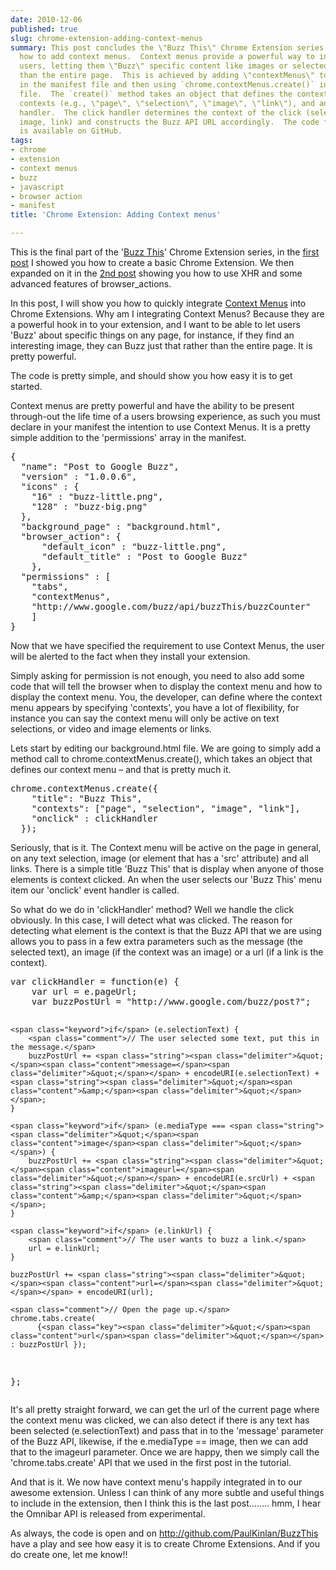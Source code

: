 ```yaml
---
date: 2010-12-06
published: true
slug: chrome-extension-adding-context-menus
summary: This post concludes the \"Buzz This\" Chrome Extension series by demonstrating
  how to add context menus.  Context menus provide a powerful way to interact with
  users, letting them \"Buzz\" specific content like images or selected text, rather
  than the entire page.  This is achieved by adding \"contextMenus\" to the permissions
  in the manifest file and then using `chrome.contextMenus.create()` in the background.html
  file.  The `create()` method takes an object that defines the context menu's title,
  contexts (e.g., \"page\", \"selection\", \"image\", \"link\"), and an onclick event
  handler.  The click handler determines the context of the click (selected text,
  image, link) and constructs the Buzz API URL accordingly.  The code for the extension
  is available on GitHub.
tags:
- chrome
- extension
- context menus
- buzz
- javascript
- browser action
- manifest
title: 'Chrome Extension: Adding Context menus'

---
```

<p>This is the final part of the '<a href="https://chrome.google.com/extensions/detail/dnkpofojlncaepnglinmdjkfolgabldj">Buzz This</a>'
Chrome Extension series, in the <a href="/chrome-extension-post-to-buzz-the-basics">first post</a> I showed you
how to create a basic Chrome Extension.  We then expanded on it in the <a href="/chrome-extension-post-to-buzz-getting-some-st">2nd
post</a>
showing you how to use XHR and some advanced features of browser_actions.</p>

<p>In this post, I will show you how to quickly integrate <a href="http://code.google.com/chrome/extensions/contextMenus.html">Context Menus</a> into Chrome
Extensions.  Why am I integrating Context Menus? Because they are a powerful
hook in to your extension, and I want to be able to let users 'Buzz' about
specific things on any page, for instance, if they find an interesting
image, they can Buzz just that rather than the entire page.  It is pretty
powerful.</p>

<p>The code is pretty simple, and should show you how easy it is to get
started.</p>

<p>Context menus are pretty powerful and have the ability to be present
through-out the life time of a users browsing experience, as such you must
declare in your manifest the intention to use Context Menus.  It is a pretty
simple addition to the 'permissions' array in the manifest.</p>

<div class="CodeRay">
  <div class="code"><pre>{
  <span class="key"><span class="delimiter">&quot;</span><span class="content">name</span><span class="delimiter">&quot;</span></span>: <span class="string"><span class="delimiter">&quot;</span><span class="content">Post to Google Buzz</span><span class="delimiter">&quot;</span></span>,
  <span class="key"><span class="delimiter">&quot;</span><span class="content">version</span><span class="delimiter">&quot;</span></span> : <span class="string"><span class="delimiter">&quot;</span><span class="content">1.0.0.6</span><span class="delimiter">&quot;</span></span>,
  <span class="key"><span class="delimiter">&quot;</span><span class="content">icons</span><span class="delimiter">&quot;</span></span> : {
    <span class="key"><span class="delimiter">&quot;</span><span class="content">16</span><span class="delimiter">&quot;</span></span> : <span class="string"><span class="delimiter">&quot;</span><span class="content">buzz-little.png</span><span class="delimiter">&quot;</span></span>,
    <span class="key"><span class="delimiter">&quot;</span><span class="content">128</span><span class="delimiter">&quot;</span></span> : <span class="string"><span class="delimiter">&quot;</span><span class="content">buzz-big.png</span><span class="delimiter">&quot;</span></span>
  },
  <span class="key"><span class="delimiter">&quot;</span><span class="content">background_page</span><span class="delimiter">&quot;</span></span> : <span class="string"><span class="delimiter">&quot;</span><span class="content">background.html</span><span class="delimiter">&quot;</span></span>,
  <span class="key"><span class="delimiter">&quot;</span><span class="content">browser_action</span><span class="delimiter">&quot;</span></span>: {
      <span class="key"><span class="delimiter">&quot;</span><span class="content">default_icon</span><span class="delimiter">&quot;</span></span> : <span class="string"><span class="delimiter">&quot;</span><span class="content">buzz-little.png</span><span class="delimiter">&quot;</span></span>,
      <span class="key"><span class="delimiter">&quot;</span><span class="content">default_title</span><span class="delimiter">&quot;</span></span> : <span class="string"><span class="delimiter">&quot;</span><span class="content">Post to Google Buzz</span><span class="delimiter">&quot;</span></span>
    },
  <span class="key"><span class="delimiter">&quot;</span><span class="content">permissions</span><span class="delimiter">&quot;</span></span> : [
    <span class="string"><span class="delimiter">&quot;</span><span class="content">tabs</span><span class="delimiter">&quot;</span></span>,
    <span class="string"><span class="delimiter">&quot;</span><span class="content">contextMenus</span><span class="delimiter">&quot;</span></span>,
    <span class="string"><span class="delimiter">&quot;</span><span class="content">http://www.google.com/buzz/api/buzzThis/buzzCounter</span><span class="delimiter">&quot;</span></span>
    ]
}</pre></div>
</div>


<p>Now that we have specified the requirement to use Context Menus, the user
will be alerted to the fact when they install your extension.</p>

<p>Simply asking for permission is not enough, you need to also add some code
that will tell the browser when to display the context menu and how to
display the context menu.  You, the developer, can define where the context
menu appears by specifying 'contexts', you have a lot of flexibility, for
instance you can say the context menu will only be active on text
selections, or video and image elements or links.</p>

<p>Lets start by editing our background.html file.  We are going to simply add
a method call to chrome.contextMenus.create(), which takes an object that
defines our context menu &ndash; and that is pretty much it.</p>

<div class="CodeRay">
  <div class="code"><pre>chrome.contextMenus.create({
    <span class="key"><span class="delimiter">&quot;</span><span class="content">title</span><span class="delimiter">&quot;</span></span>: <span class="string"><span class="delimiter">&quot;</span><span class="content">Buzz This</span><span class="delimiter">&quot;</span></span>,
    <span class="key"><span class="delimiter">&quot;</span><span class="content">contexts</span><span class="delimiter">&quot;</span></span>: [<span class="string"><span class="delimiter">&quot;</span><span class="content">page</span><span class="delimiter">&quot;</span></span>, <span class="string"><span class="delimiter">&quot;</span><span class="content">selection</span><span class="delimiter">&quot;</span></span>, <span class="string"><span class="delimiter">&quot;</span><span class="content">image</span><span class="delimiter">&quot;</span></span>, <span class="string"><span class="delimiter">&quot;</span><span class="content">link</span><span class="delimiter">&quot;</span></span>],
    <span class="key"><span class="delimiter">&quot;</span><span class="content">onclick</span><span class="delimiter">&quot;</span></span> : clickHandler
  });</pre></div>
</div>


<p>Seriously, that is it.  The Context menu will be active on the page in
general, on any text selection, image (or element that has a 'src'
attribute) and all links.  There is a simple title 'Buzz This' that is
display when anyone of those elements is context clicked.  An when the user
selects our 'Buzz This' menu item our 'onclick' event handler is called.</p>

<p>So what do we do in 'clickHandler' method?  Well we handle the click
obviously.  In this case, I will detect what was clicked.  The reason for
detecting what element is the context is that the Buzz API that we are using
allows you to pass in a few extra parameters such as the message (the
selected text), an image (if the context was an image) or a url (if a link
is the context).</p>

<div class="CodeRay">
  <div class="code"><pre><span class="keyword">var</span> <span class="function">clickHandler</span> = <span class="keyword">function</span>(e) {
    <span class="keyword">var</span> url = e.pageUrl;
    <span class="keyword">var</span> buzzPostUrl = <span class="string"><span class="delimiter">&quot;</span><span class="content">http://www.google.com/buzz/post?</span><span class="delimiter">&quot;</span></span>;

    <span class="keyword">if</span> (e.selectionText) {
        <span class="comment">// The user selected some text, put this in the message.</span>
        buzzPostUrl += <span class="string"><span class="delimiter">&quot;</span><span class="content">message=</span><span class="delimiter">&quot;</span></span> + encodeURI(e.selectionText) + <span class="string"><span class="delimiter">&quot;</span><span class="content">&amp;</span><span class="delimiter">&quot;</span></span>;
    }

    <span class="keyword">if</span> (e.mediaType === <span class="string"><span class="delimiter">&quot;</span><span class="content">image</span><span class="delimiter">&quot;</span></span>) {
        buzzPostUrl += <span class="string"><span class="delimiter">&quot;</span><span class="content">imageurl=</span><span class="delimiter">&quot;</span></span> + encodeURI(e.srcUrl) + <span class="string"><span class="delimiter">&quot;</span><span class="content">&amp;</span><span class="delimiter">&quot;</span></span>;
    }

    <span class="keyword">if</span> (e.linkUrl) {
        <span class="comment">// The user wants to buzz a link.</span>
        url = e.linkUrl;
    }

    buzzPostUrl += <span class="string"><span class="delimiter">&quot;</span><span class="content">url=</span><span class="delimiter">&quot;</span></span> + encodeURI(url);

    <span class="comment">// Open the page up.</span>
    chrome.tabs.create(
          {<span class="key"><span class="delimiter">&quot;</span><span class="content">url</span><span class="delimiter">&quot;</span></span> : buzzPostUrl });
};</pre></div>
</div>


<p>It's all pretty straight forward, we can get the url of the current page
where the context menu was clicked, we can also detect if there is any text
has been selected (e.selectionText) and pass that in to the
'message' parameter of the Buzz API, likewise, if the e.mediaType == image,
then we can add that to the imageurl parameter.  Once we are happy, then we
simply call the 'chrome.tabs.create' API that we used in the first post in
the tutorial.</p>

<p>And that is it.  We now have context menu's happily integrated in to our
awesome extension.  Unless I can think of any more subtle and useful things
to include in the extension, then I think this is the last post&hellip;&hellip;.. hmm,
I hear the Omnibar API is released from experimental.</p>

<p>As always, the code is open and on
<a href="http://github.com/PaulKinlan/BuzzThis">http://github.com/PaulKinlan/BuzzThis</a> have a play and see how easy it
is to create Chrome Extensions.  And if you
do create one, let me know!!</p>

